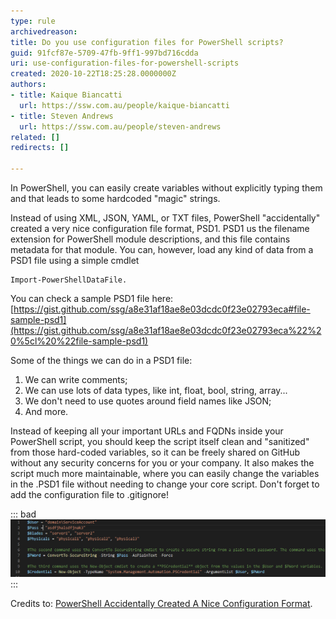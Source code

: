 ```yaml
---
type: rule
archivedreason: 
title: Do you use configuration files for PowerShell scripts?
guid: 91fcf87e-5709-47fb-9ff1-997bd716cdda
uri: use-configuration-files-for-powershell-scripts
created: 2020-10-22T18:25:28.0000000Z
authors:
- title: Kaique Biancatti
  url: https://ssw.com.au/people/kaique-biancatti
- title: Steven Andrews
  url: https://ssw.com.au/people/steven-andrews
related: []
redirects: []

---
```


In PowerShell, you can easily create variables without explicitly typing them and that leads to some hardcoded "magic" strings.

Instead of using XML, JSON, YAML, or TXT files, PowerShell "accidentally" created a very nice configuration file format, PSD1.
PSD1 us the filename extension for PowerShell module descriptions, and this file contains metadata for that module. You can, however, load any kind of data from a PSD1 file using a simple cmdlet

<!--endintro-->



```
Import-PowerShellDataFile.
```



You can check a sample PSD1 file here:     [https://gist.github.com/ssg/a8e31af18ae8e03dcdc0f23e02793eca#file-sample-psd1](https://gist.github.com/ssg/a8e31af18ae8e03dcdc0f23e02793eca%22%20%5cl%20%22file-sample-psd1)

Some of the things we can do in a PSD1 file:

1. We can write comments;
2. We can use lots of data types, like int, float, bool, string, array...
3. We don't need to use quotes around field names like JSON;
4. And more.


Instead of keeping all your important URLs and FQDNs inside your PowerShell script, you should keep the script itself clean and "sanitized" from those hard-coded variables, so it can be freely shared on GitHub without any security concerns for you or your company. It also makes the script much more maintainable, where you can easily change the variables in the .PSD1 file without needing to change your core script.
Don't forget to add the configuration file to .gitignore!


::: bad  
![Figure: Bad Example - Your script variables are in the script itself, making it insecure to share outside](bad-script-variables.png)  
:::

Credits to:     [PowerShell Accidentally Created A Nice Configuration Format](https://medium.com/%40ssg/powershell-accidentally-created-a-nice-configuration-format-3efde5448090).
